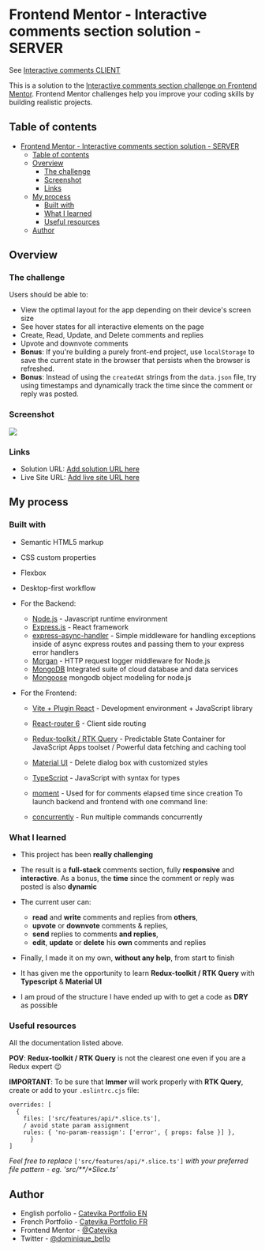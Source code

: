 # Frontend Mentor - Interactive comments section solution - SERVER

See [Interactive comments CLIENT](https://github.com/Catevika/interactive-comments-react)

This is a solution to the [Interactive comments section challenge on Frontend Mentor](https://www.frontendmentor.io/challenges/interactive-comments-section-iG1RugEG9). Frontend Mentor challenges help you improve your coding skills by building realistic projects.

## Table of contents

- [Frontend Mentor - Interactive comments section solution - SERVER](#frontend-mentor---interactive-comments-section-solution---server)
  - [Table of contents](#table-of-contents)
  - [Overview](#overview)
    - [The challenge](#the-challenge)
    - [Screenshot](#screenshot)
    - [Links](#links)
  - [My process](#my-process)
    - [Built with](#built-with)
    - [What I learned](#what-i-learned)
    - [Useful resources](#useful-resources)
  - [Author](#author)

## Overview

### The challenge

Users should be able to:

- View the optimal layout for the app depending on their device's screen size
- See hover states for all interactive elements on the page
- Create, Read, Update, and Delete comments and replies
- Upvote and downvote comments
- **Bonus**: If you're building a purely front-end project, use `localStorage` to save the current state in the browser that persists when the browser is refreshed.
- **Bonus**: Instead of using the `createdAt` strings from the `data.json` file, try using timestamps and dynamically track the time since the comment or reply was posted.

### Screenshot

![](./screenshot.png)

### Links

- Solution URL: [Add solution URL here](https://your-solution-url.com)
- Live Site URL: [Add live site URL here](https://your-live-site-url.com)

## My process

### Built with

- Semantic HTML5 markup
- CSS custom properties
- Flexbox
- Desktop-first workflow
- For the Backend:

  - [Node.js](https://nodejs.org/fr) - Javascript runtime environment
  - [Express.js](https://expressjs.com/) - React framework
  - [express-async-handler](https://www.npmjs.com/package/express-async-handler) - Simple middleware for handling exceptions inside of async express routes and passing them to your express error handlers
  - [Morgan](https://www.npmjs.com/package/morgan) - HTTP request logger middleware for Node.js
  - [MongoDB](https://www.mongodb.com/en-us/atlas) Integrated suite of cloud database and data services
  - [Mongoose](https://mongoosejs.com/docs/guide.html) mongodb object modeling for node.js

- For the Frontend:

  - [Vite + Plugin React](https://vitejs.dev/) - Development environment + JavaScript library
  - [React-router 6](https://reactrouter.com/en/main) - Client side routing
  - [Redux-toolkit / RTK Query](https://redux-toolkit.js.org/rtk-query/overview) - Predictable State Container for JavaScript Apps toolset / Powerful data fetching and caching tool
  - [Material UI](https://mui.com/material-ui/react-dialog/) - Delete dialog box with customized styles
  - [TypeScript](https://www.typescriptlang.org/docs/) - JavaScript with syntax for types
  - [moment](https://momentjs.com/) - Used for for comments elapsed time since creation
    To launch backend and frontend with one command line:

  - [concurrently](https://www.npmjs.com/package/concurrently) - Run multiple commands concurrently

### What I learned

- This project has been **really challenging**
- The result is a **full-stack** comments section, fully **responsive** and **interactive**. As a bonus, the **time** since the comment or reply was posted is also **dynamic**

- The current user can:

  - **read** and **write** comments and replies from **others**,
  - **upvote** or **downvote** comments & replies,
  - **send** replies to comments **and replies**,
  - **edit**, **update** or **delete** his **own** comments and replies

- Finally, I made it on my own, **without any help**, from start to finish
- It has given me the opportunity to learn **Redux-toolkit / RTK Query** with **Typescript** & **Material UI**
- I am proud of the structure I have ended up with to get a code as **DRY** as possible

### Useful resources

All the documentation listed above.

**POV**: **Redux-toolkit / RTK Query** is not the clearest one even if you are a Redux expert 😉

**IMPORTANT**:
To be sure that **Immer** will work properly with **RTK Query**, create or add to your `.eslintrc.cjs` file:

```
overrides: [
  {
    files: ['src/features/api/*.slice.ts'],
    / avoid state param assignment
    rules: { 'no-param-reassign': ['error', { props: false }] },
      }
]
```

<em>Feel free to replace</em> `['src/features/api/*.slice.ts']` <em>with your preferred file pattern - eg. 'src/\**/*Slice.ts'</em>

## Author

- English porfolio - [Catevika Portfolio EN](catevika.github.io/Catevika_Portfolio-EN/)
- French Portfolio - [Catevika Portfolio FR](catevika.github.io/Catevika_Portfolio-FR/)
- Frontend Mentor - [@Catevika](https://www.frontendmentor.io/profile/Catevika)
- Twitter - [@dominique_bello](https://twitter.com/dominique_bello)

